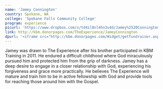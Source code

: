 ```yaml
---
name: 'Jamey Connington'
country: Spokane, WA
college: 'Spokane Falls Community College'
program: experience
picurl: 'https://www.dropbox.com/s/td4il8nl4hn3u4d/Jamey%2520Connington.jpg'
link: http://kbm.donorpages.com/TheExperience/JameyConnington
dpurl: '<iframe src="http://kbm.donorpages.com/Widget/getfundraiser.aspx?styleid=1&fid=26a6fc2f-e024-452e-96d0-982f96c64b54&pageId=444&did=9e6e189d-1066-4f69-bed1-bf32a5ec586f&type=indiv" style="height: 265px; width: 230px; float: right;" frameborder="0" scrolling="no"></iframe>'
---
```


Jamey was drawn to The Experience after his brother participated in KBM Training in 2011. He endured a difficult childhood where God miraculously pursued him and protected him from the grip of darkness. Jamey has a deep desire to engage in a closer relationship with God, experiencing his forgiveness and grace more practically. He believes The Experience will mature and train him to be in active fellowship with God and provide tools for reaching those around him with the Gospel.